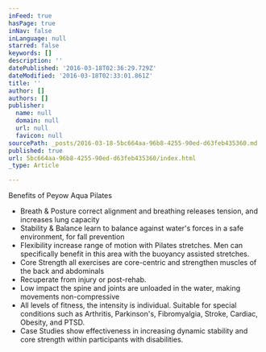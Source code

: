 ```yaml
---
inFeed: true
hasPage: true
inNav: false
inLanguage: null
starred: false
keywords: []
description: ''
datePublished: '2016-03-18T02:36:29.729Z'
dateModified: '2016-03-18T02:33:01.861Z'
title: ''
author: []
authors: []
publisher:
  name: null
  domain: null
  url: null
  favicon: null
sourcePath: _posts/2016-03-18-5bc664aa-96b8-4255-90ed-d63feb435360.md
published: true
url: 5bc664aa-96b8-4255-90ed-d63feb435360/index.html
_type: Article

---
```

Benefits of Peyow Aqua Pilates

* Breath & Posture correct alignment and breathing releases tension, and increases lung capacity
* Stability & Balance learn to balance against water's forces in a safe environment, for fall prevention
* Flexibility increase range of motion with Pilates stretches. Men can specifically benefit in this area with the buoyancy assisted stretches.
* Core Strength all exercises are core-centric and strengthen muscles of the back and abdominals
* Recuperate from injury or post-rehab.
* Low impact the spine and joints are unloaded in the water, making movements non-compressive
* All levels of fitness, the intensity is individual. Suitable for special conditions such as Arthritis, Parkinson's, Fibromyalgia, Stroke, Cardiac, Obesity, and PTSD.
* Case Studies show effectiveness in increasing dynamic stability and core strength within participants with disabilities.
